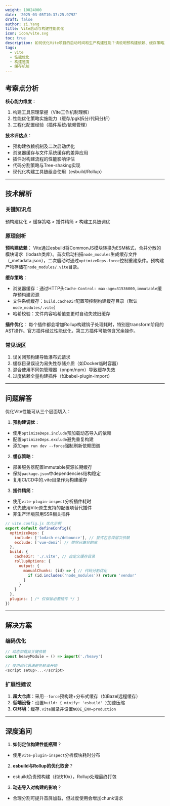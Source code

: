 ```yaml
---
weight: 10024000
date: '2025-03-05T10:37:25.979Z'
draft: false
author: zi.Yang
title: Vite启动与构建性能优化
icon: icon/vite.svg
toc: true
description: 如何优化Vite项目的启动时间和生产构建性能？请说明预构建依赖、缓存策略及减少插件数量的具体实践？
tags:
  - vite
  - 性能优化
  - 构建速度
  - 缓存机制
---
```


## 考察点分析

**核心能力维度**：

1. 构建工具原理掌握（Vite工作机制理解）
2. 性能优化策略实施能力（缓存/pgk拆分/代码分析）
3. 工程化配置经验（插件系统/依赖管理）

**技术评估点**：

- 预构建依赖机制及二次启动优化
- 浏览器缓存与文件系统缓存的差异应用
- 插件对构建流程的性能影响评估
- 代码分割策略与Tree-shaking实现
- 现代化构建工具链组合使用（esbuild/Rollup）

---

## 技术解析

### 关键知识点

预构建优化 > 缓存策略 > 插件精简 > 构建工具链调优

### 原理剖析

**预构建依赖**：
Vite通过esbuild将CommonJS模块转换为ESM格式，合并分散的模块请求（lodash类库）。首次启动扫描`node_modules`生成缓存文件（_metadata.json），二次启动时通过`optimizeDeps.force`控制重建条件。预构建产物存储在`node_modules/.vite`目录。

**缓存策略**：

- 浏览器缓存：通过HTTP头`Cache-Control: max-age=31536000,immutable`缓存预构建资源
- 文件系统缓存：`build.cacheDir`配置项控制构建缓存目录（默认`node_modules/.vite`）
- 哈希校验：文件内容哈希值变更时自动失效旧缓存

**插件优化**：
每个插件都会增加Rollup构建钩子处理耗时，特别是transform阶段的AST操作。官方插件经过性能优化，第三方插件可能包含冗余操作。

### 常见误区

1. 误关闭预构建导致瀑布式请求
2. 缓存目录误设为易失性存储介质（如Docker临时容器）
3. 混合使用不同包管理器（pnpm/npm）导致缓存失效
4. 过度依赖全量构建插件（如babel-plugin-import）

---

## 问题解答

优化Vite性能可从三个层面切入：

1. **预构建调优**：

- 使用`optimizeDeps.include`预加载动态导入的依赖
- 配置`optimizeDeps.exclude`避免重复构建
- 添加`npm run dev --force`强制刷新依赖图谱

2. **缓存策略**：

- 部署服务器配置immutable资源长期缓存
- 保持`package.json`中dependencies结构稳定
- 复用CI/CD中的.vite目录作为构建缓存

3. **插件精简**：

- 使用`vite-plugin-inspect`分析插件耗时
- 优先使用Vite原生支持的配置项替代插件
- 非生产环境禁用SSR相关插件

```javascript
// vite.config.js 优化示例
export default defineConfig({
  optimizeDeps: {
    include: ['lodash-es/debounce'], // 显式包含深层次依赖
    exclude: ['vue-demi'] // 排除已兼容的库
  },
  build: {
    cacheDir: './.vite', // 自定义缓存目录
    rollupOptions: {
      output: {
        manualChunks: (id) => { // 代码分割优化
          if (id.includes('node_modules')) return 'vendor'
        }
      }
    }
  },
  plugins: [ /* 仅保留必要插件 */ ]
})
```

---

## 解决方案

### 编码优化

```javascript
// 动态加载非关键依赖
const heavyModule = () => import('./heavy')

// 使用现代语法避免转译开销
<script setup>...</script>
```

### 扩展性建议

1. **超大仓库**：采用`--force`预构建+分布式缓存（如Bazel远程缓存）
2. **低端设备**：设置`build: { minify: 'esbuild' }`加速压缩
3. **CI环境**：缓存`.vite`目录并设置`NODE_ENV=production`

---

## 深度追问

1. **如何定位构建性能瓶颈**？

- 使用`vite-plugin-inspect`分析模块耗时分布

2. **esbuild与Rollup的优化取舍**？

- esbuild负责预构建（约快10x），Rollup处理最终打包

3. **动态导入对构建的影响**？

- 合理分割可提升首屏加载，但过度使用会增加chunk请求
